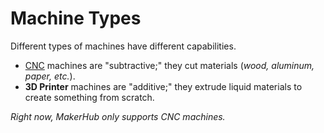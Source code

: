 # Machine Types

Different types of machines have different capabilities.

- [CNC](cnc.md) machines are "subtractive;" they cut materials (_wood, aluminum, paper, etc._).
- **3D Printer** machines are "additive;" they extrude liquid materials to create something from scratch.

_Right now, MakerHub only supports CNC machines._
